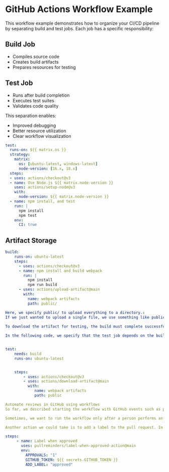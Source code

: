# GitHub Actions Workflow Example

This workflow example demonstrates how to organize your CI/CD pipeline by separating build and test jobs. Each job has a specific responsibility:

## Build Job
- Compiles source code
- Creates build artifacts
- Prepares resources for testing

## Test Job
- Runs after build completion
- Executes test suites
- Validates code quality

This separation enables:
- Improved debugging
- Better resource utilization
- Clear workflow visualization



```yaml
test:
  runs-on: ${{ matrix.os }}
  strategy:
    matrix:
      os: [ubuntu-latest, windows-latest]
      node-version: [16.x, 18.x]
  steps:
  - uses: actions/checkout@v3
  - name: Use Node.js ${{ matrix.node-version }}
    uses: actions/setup-node@v3
    with:
      node-version: ${{ matrix.node-version }}
  - name: npm install, and test
    run: |
      npm install
      npm test
    env:
      CI: true


```

## Artifact Storage 

```yml
build:
    runs-on: ubuntu-latest
    steps:
      - uses: actions/checkout@v3
      - name: npm install and build webpack
        run: |
          npm install
          npm run build
      - uses: actions/upload-artifact@main
        with:
          name: webpack artifacts
          path: public/

Here, we specify public/ to upload everything to a directory.:
If we just wanted to upload a single file, we use something like public/mytext.txt:
  
To download the artifact for testing, the build must complete successfully and uploaded the artifact: 

In the following code, we specify that the test job depends on the build job:    


test:
    needs: build
    runs-on: ubuntu-latest


    steps:
        - uses: actions/checkout@v3
        - uses: actions/download-artifact@main
          with:
             name: webpack artifacts
             path: public
```


```yml
Automate reviews in GitHub using workflows
So far, we described starting the workflow with GitHub events such as push or pull-request. We could also run a workflow on a schedule, or on some event outside of GitHub.

Sometimes, we want to run the workflow only after a person performs an action. For example, we might only want to run a workflow after a reviewer approves the pull request. For this scenario, we can trigger on pull-request-review.

Another action we could take is to add a label to the pull request. In this case, we use the pullreminders/label-when-approved-action action.

```
```yml
steps:
     - name: Label when approved
       uses: pullreminders/label-when-approved-action@main
       env:
         APPROVALS: "1"
         GITHUB_TOKEN: ${{ secrets.GITHUB_TOKEN }}
         ADD_LABEL: "approved"

```

